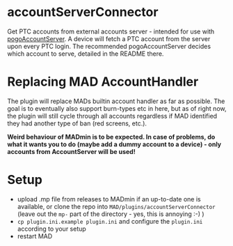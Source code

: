 # accountServerConnector

Get PTC accounts from external accounts server - intended for use with [pogoAccountServer](https://github.com/crhbetz/pogoAccountServer).
A device will fetch a PTC account from the server upon every PTC login. The recommended pogoAccountServer decides which account to serve, detailed in the README there.

# Replacing MAD AccountHandler

The plugin will replace MADs builtin account handler as far as possible. The goal is to eventually also support burn-types etc in here, but as of right now, the plugin will still cycle through all accounts regardless if MAD identified they had another type of ban (red screens, etc.).

**Weird behaviour of MADmin is to be expected. In case of problems, do what it wants you to do (maybe add a dummy account to a device) - only accounts from AccountServer will be used!**

# Setup

* upload .mp file from releases to MADmin if an up-to-date one is available, or clone the repo into `MAD/plugins/accountServerConnector` (leave out the `mp-` part of the directory - yes,
this is annoying :-) )
* `cp plugin.ini.example plugin.ini` and configure the `plugin.ini` according to your setup
* restart MAD
